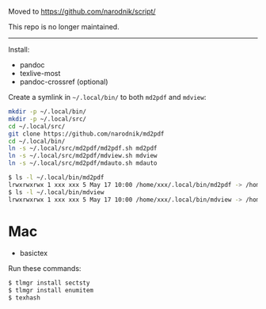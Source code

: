 Moved to https://github.com/narodnik/script/

This repo is no longer maintained.

---

Install:

* pandoc
* texlive-most
* pandoc-crossref (optional)

Create a symlink in `~/.local/bin/` to both `md2pdf` and `mdview`:

```bash
mkdir -p ~/.local/bin/
mkdir -p ~/.local/src/
cd ~/.local/src/
git clone https://github.com/narodnik/md2pdf
cd ~/.local/bin/
ln -s ~/.local/src/md2pdf/md2pdf.sh md2pdf
ln -s ~/.local/src/md2pdf/mdview.sh mdview
ln -s ~/.local/src/md2pdf/mdauto.sh mdauto
```

```bash
$ ls -l ~/.local/bin/md2pdf 
lrwxrwxrwx 1 xxx xxx 5 May 17 10:00 /home/xxx/.local/bin/md2pdf -> /home/xxx/src/md2pdf/md2pdf.sh
$ ls -l ~/.local/bin/mdview 
lrwxrwxrwx 1 xxx xxx 5 May 17 10:00 /home/xxx/.local/bin/mdview -> /home/xxx/src/md2pdf/mdview.sh
```

# Mac

* basictex

Run these commands:

```bash
$ tlmgr install sectsty
$ tlmgr install enumitem
$ texhash
```

